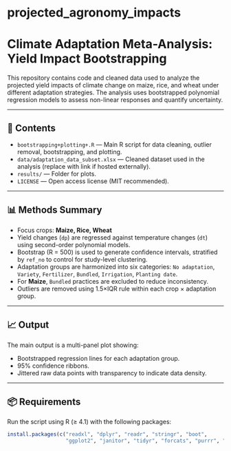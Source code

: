 # projected_agronomy_impacts

# Climate Adaptation Meta-Analysis: Yield Impact Bootstrapping

This repository contains code and cleaned data used to analyze the projected yield impacts of climate change on maize, rice, and wheat under different adaptation strategies. The analysis uses bootstrapped polynomial regression models to assess non-linear responses and quantify uncertainty.

---

## 📂 Contents

- `bootstrapping+plotting+.R` — Main R script for data cleaning, outlier removal, bootstrapping, and plotting.
- `data/adaptation_data_subset.xlsx` — Cleaned dataset used in the analysis (replace with link if hosted externally).
- `results/` — Folder for plots.
- `LICENSE` — Open access license (MIT recommended).

---

## 📊 Methods Summary

- Focus crops: **Maize, Rice, Wheat**
- Yield changes (`dp`) are regressed against temperature changes (`dt`) using second-order polynomial models.
- Bootstrap (R = 500) is used to generate confidence intervals, stratified by `ref_no` to control for study-level clustering.
- Adaptation groups are harmonized into six categories: `No adaptation`, `Variety`, `Fertilizer`, `Bundled`, `Irrigation`, `Planting date`.
- For **Maize**, `Bundled` practices are excluded to reduce inconsistency.
- Outliers are removed using 1.5×IQR rule within each crop × adaptation group.

---

## 📈 Output

The main output is a multi-panel plot showing:
- Bootstrapped regression lines for each adaptation group.
- 95% confidence ribbons.
- Jittered raw data points with transparency to indicate data density.

---

## 📦 Requirements

Run the script using R (≥ 4.1) with the following packages:

```r
install.packages(c("readxl", "dplyr", "readr", "stringr", "boot",
                   "ggplot2", "janitor", "tidyr", "forcats", "purrr", "patchwork"))
